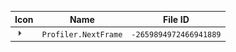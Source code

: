 | Icon | Name | File ID |
| ---  | ---  | ---     |
| ![](Profiler.NextFrame.png) | `Profiler.NextFrame` | `-2659894972466941889` |

